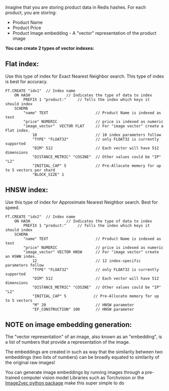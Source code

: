 Imagine that you are storing product data in Redis hashes. 
For each product, you are storing:
* Product Name
* Product Price
* Product Image embedding - A "vector" representation of the product image


**You can create 2 types of vector indexes:**

## Flat index: 
Use this type of index for Exact Nearest Neighbor search. This type of index is best for accuracy.
```redis Create Flat vector index
FT.CREATE "idx1"  // Index name
    ON HASH                // Indicates the type of data to index
        PREFIX 1 "product:"     // Tells the index which keys it should index
    SCHEMA
        "name" TEXT                     // Product Name is indexed as text
        "price" NUMERIC                 // price is indexed as numeric
        "image_vector"  VECTOR FLAT     // For "image vector" create a Flat index. 
            10                          // 10 index parameters follow
            "TYPE" "FLOAT32"            // only FLOAT32 is currently supported
            "DIM" 512                   // Each vector will have 512 dimensions
            "DISTANCE_METRIC" "COSINE"  // Other values could be "IP" "L2"
            "INITIAL_CAP" 5             // Pre-Allocate memory for up to 5 vectors per shard
            "BLOCK_SIZE" 1              
```
## HNSW index: 
Use this type of index for Approximate Nearest Neighbor search. Best for speed.
```redis Create HNSW vector index
FT.CREATE "idx2"  // Index name
    ON HASH                // Indicates the type of data to index
        PREFIX 1 "product:"     // Tells the index which keys it should index
    SCHEMA
        "name" TEXT                     // Product Name is indexed as text
        "price" NUMERIC                 // price is indexed as numeric
        "image_vector" VECTOR HNSW      // For "image vector" create an HSWW index. 
            12                          // 12 index-specific parameters follow
            "TYPE" "FLOAT32"            // only FLOAT32 is currently supported
            "DIM" 512                   // Each vector will have 512 dimensions
            "DISTANCE_METRIC" "COSINE"  // Other values could be "IP" "L2"
            "INITIAL_CAP" 5            // Pre-Allocate memory for up to 5 vectors
            "M" 20                      // HNSW parameter 
            "EF_CONSTRUCTION" 100       // HNSW parameter 
 ```

## NOTE on image embedding generation:
The "vector representation" of an image, also known as an "embedding", is a list of numbers that provide a representation of the image.

The embeddings are created in such as way that the similarity between two embeddings (two lists of numbers) can be broadly equated to similarity of the original raw images!

You can generate image embeddings by running images through a pre-trained computer vision model
Libraries such as Torchvision or the [Image2vec python package](https://github.com/christiansafka/img2vec) make this super simple to do
